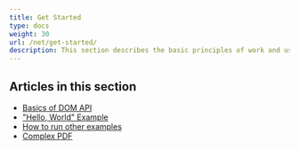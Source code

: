 ```yaml
---
title: Get Started
type: docs
weight: 30
url: /net/get-started/
description: This section describes the basic principles of work and using DOM API. Also demonstrates simple and complex examples for creating a PDF document.
---
```


## Articles in this section

- [Basics of DOM API](/pdf/net/basics-of-dom-api/)
- ["Hello, World" Example](/pdf/net/hello-world/)
- [How to run other examples](/pdf/net/how-to-run-other-examples/)
- [Complex PDF](/pdf/net/complex-pdf/)
